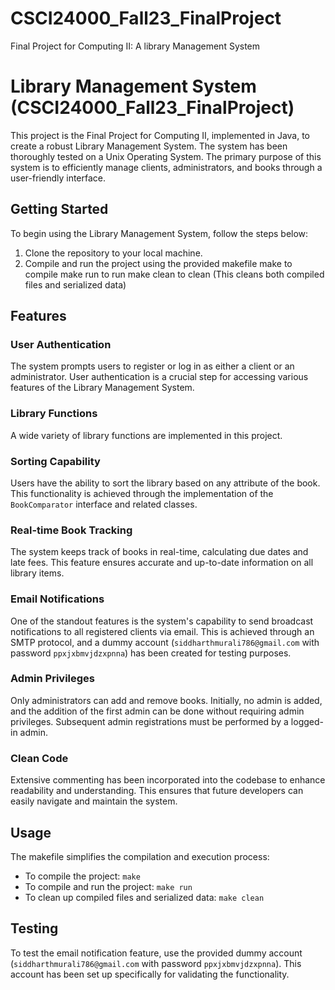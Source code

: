 # CSCI24000_Fall23_FinalProject
Final Project for Computing II: A library Management System
# Library Management System (CSCI24000_Fall23_FinalProject)

This project is the Final Project for Computing II, implemented in Java, to create a robust Library Management System. The system has been thoroughly tested on a Unix Operating System. The primary purpose of this system is to efficiently manage clients, administrators, and books through a user-friendly interface.

## Getting Started

To begin using the Library Management System, follow the steps below:

1. Clone the repository to your local machine.
2. Compile and run the project using the provided makefile
   make to compile
   make run to run
   make clean to clean (This cleans both compiled files and serialized data)
## Features

### User Authentication
The system prompts users to register or log in as either a client or an administrator. User authentication is a crucial step for accessing various features of the Library Management System.
### Library Functions
A wide variety of library functions are implemented in this project. 
### Sorting Capability
Users have the ability to sort the library based on any attribute of the book. This functionality is achieved through the implementation of the `BookComparator` interface and related classes.
### Real-time Book Tracking
The system keeps track of books in real-time, calculating due dates and late fees. This feature ensures accurate and up-to-date information on all library items.
### Email Notifications
One of the standout features is the system's capability to send broadcast notifications to all registered clients via email. This is achieved through an SMTP protocol, and a dummy account (`siddharthmurali786@gmail.com` with password `ppxjxbmvjdzxpnna`) has been created for testing purposes.
### Admin Privileges
Only administrators can add and remove books. Initially, no admin is added, and the addition of the first admin can be done without requiring admin privileges. Subsequent admin registrations must be performed by a logged-in admin.
### Clean Code
Extensive commenting has been incorporated into the codebase to enhance readability and understanding. This ensures that future developers can easily navigate and maintain the system.
## Usage
The makefile simplifies the compilation and execution process:
- To compile the project: `make`
- To compile and run the project: `make run`
- To clean up compiled files and serialized data: `make clean`
## Testing
To test the email notification feature, use the provided dummy account (`siddharthmurali786@gmail.com` with password `ppxjxbmvjdzxpnna`). This account has been set up specifically for validating the functionality.
